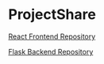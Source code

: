 # ProjectShare

[React Frontend Repository](https://github.com/quentin-mckay/ProjectShare-Frontend-React)

[Flask Backend Repository](https://github.com/quentin-mckay/ProjectShare-Backend-Flask)